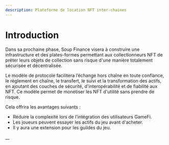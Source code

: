 ```yaml
---
description: Plateforme de location NFT inter-chaines
---
```


# Introduction

Dans sa prochaine phase, Soup Finance visera à construire une infrastructure et des plates-formes permettant aux collectionneurs NFT de prêter leurs objets de collection sans risque d'une manière totalement sécurisée et décentralisée.

Le modèle de protocole facilitera l’échange hors chaîne en toute confiance, le règlement en chaîne, le transfert, le suivi et la transformation des actifs, en ajoutant des couches de sécurité, d'interopérabilité et de fiabilité aux NFT. Ce modèle permet de monétiser les NFT d'utilité sans prendre de risque.

Cela offrira les avantages suivants :

* Réduire la complexité lors de l'intégration des utilisateurs GameFi.
* Les joueurs peuvent essayer les actifs du jeu avant d'acheter.
* Il y aura une extension pour les guildes du jeu.

__
